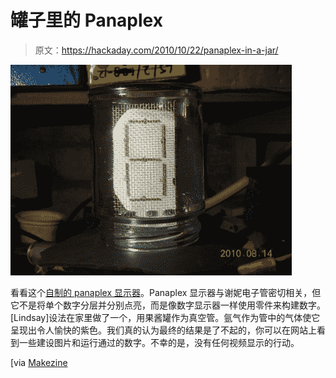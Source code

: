 # 罐子里的 Panaplex

> 原文：<https://hackaday.com/2010/10/22/panaplex-in-a-jar/>

![](img/9e143ed17b5c35e6ca537fae474f8068.png "panaplex_1")

看看这个[自制的 panaplex 显示器](http://imajeenyus.com/vacuum/20100814_panaplex/index.shtml)。Panaplex 显示器与谢妮电子管密切相关，但它不是将单个数字分层并分别点亮，而是像数字显示器一样使用零件来构建数字。[Lindsay]设法在家里做了一个，用果酱罐作为真空管。氩气作为管中的气体使它呈现出令人愉快的紫色。我们真的认为最终的结果是了不起的，你可以在网站上看到一些建设图片和运行通过的数字。不幸的是，没有任何视频显示的行动。

[via [Makezine](http://blog.makezine.com/archive/2010/10/homemade_panaplex_display.html)